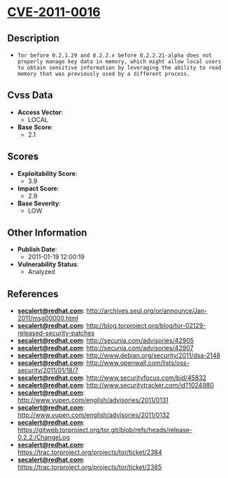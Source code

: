 
# [CVE-2011-0016](https://cve.mitre.org/cgi-bin/cvename.cgi?name=CVE-2011-0016)

## Description

- `Tor before 0.2.1.29 and 0.2.2.x before 0.2.2.21-alpha does not properly manage key data in memory, which might allow local users to obtain sensitive information by leveraging the ability to read memory that was previously used by a different process.`

## Cvss Data

- **Access Vector**:
  - LOCAL
- **Base Score**:
  - 2.1

## Scores

- **Exploitability Score**:
  - 3.9
- **Impact Score**:
  - 2.9
- **Base Severity**:
  - LOW

## Other Information

- **Publish Date**:
  - 2011-01-19 12:00:19
- **Vulnerability Status**:
  - Analyzed

## References

- **secalert@redhat.com**: http://archives.seul.org/or/announce/Jan-2011/msg00000.html
- **secalert@redhat.com**: http://blog.torproject.org/blog/tor-02129-released-security-patches
- **secalert@redhat.com**: http://secunia.com/advisories/42905
- **secalert@redhat.com**: http://secunia.com/advisories/42907
- **secalert@redhat.com**: http://www.debian.org/security/2011/dsa-2148
- **secalert@redhat.com**: http://www.openwall.com/lists/oss-security/2011/01/18/7
- **secalert@redhat.com**: http://www.securityfocus.com/bid/45832
- **secalert@redhat.com**: http://www.securitytracker.com/id?1024980
- **secalert@redhat.com**: http://www.vupen.com/english/advisories/2011/0131
- **secalert@redhat.com**: http://www.vupen.com/english/advisories/2011/0132
- **secalert@redhat.com**: https://gitweb.torproject.org/tor.git/blob/refs/heads/release-0.2.2:/ChangeLog
- **secalert@redhat.com**: https://trac.torproject.org/projects/tor/ticket/2384
- **secalert@redhat.com**: https://trac.torproject.org/projects/tor/ticket/2385
